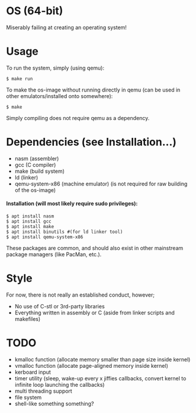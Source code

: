 # OS (64-bit)
Miserably failing at creating an operating system!

# Usage
To run the system, simply (using qemu):

	$ make run

To make the os-image without running directly in qemu (can be used in other emulators/installed onto somewhere):

	$ make

Simply compiling does not require qemu as a dependency.

# Dependencies (see Installation...)
- nasm (assembler)
- gcc (C compiler)
- make (build system)
- ld (linker)
- qemu-system-x86 (machine emulator) (is not required for raw building of the os-image)

#### Installation (will most likely require sudo privileges):

	$ apt install nasm
	$ apt install gcc
	$ apt install make
	$ apt install binutils #(for ld linker tool)
	$ apt install qemu-system-x86

These packages are common, and should also exist in other mainstream package managers (like PacMan, etc.).

# Style
For now, there is not really an established conduct, however;
- No use of C-stl or 3rd-party libraries
- Everything written in assembly or C (aside from linker scripts and makefiles)

# TODO
- kmalloc function (allocate memory smaller than page size inside kernel)
- vmalloc function (allocate page-aligned memory inside kernel)
- kerboard input
- timer utility (sleep, wake-up every x jiffies callbacks, convert kernel to infinite loop launching the callbacks)
- multi threading support
- file system
- shell-like something something?
